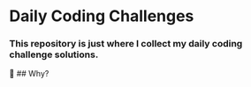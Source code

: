 # Daily Coding Challenges
### This repository is just where I collect my daily coding challenge solutions.

:raised_eyebrow: ## Why?
